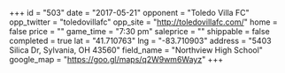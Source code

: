 +++
id = "503"
date = "2017-05-21"
opponent = "Toledo Villa FC"
opp_twitter = "toledovillafc"
opp_site = "http://toledovillafc.com/"
home = false
price = ""
game_time = "7:30 pm"
saleprice = ""
shippable = false
completed = true
lat = "41.710763"
lng = "-83.710903"
address = "5403 Silica Dr, Sylvania, OH 43560"
field_name = "Northview High School"
google_map = "https://goo.gl/maps/q2W9wm6Wayz"
+++

